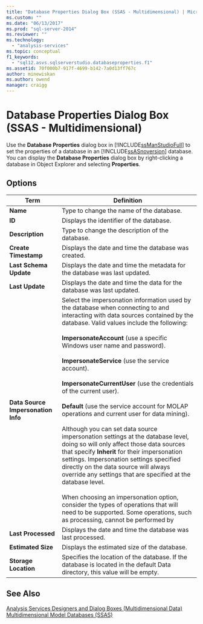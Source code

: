 ```yaml
---
title: "Database Properties Dialog Box (SSAS - Multidimensional) | Microsoft Docs"
ms.custom: ""
ms.date: "06/13/2017"
ms.prod: "sql-server-2014"
ms.reviewer: ""
ms.technology: 
  - "analysis-services"
ms.topic: conceptual
f1_keywords: 
  - "sql12.asvs.sqlserverstudio.databaseproperties.f1"
ms.assetid: 70f000b7-917f-4699-b142-7a0d13ff767c
author: minewiskan
ms.author: owend
manager: craigg
---
```

# Database Properties Dialog Box (SSAS - Multidimensional)
  Use the **Database Properties** dialog box in [!INCLUDE[ssManStudioFull](../includes/ssmanstudiofull-md.md)] to set the properties of a database in an [!INCLUDE[ssASnoversion](../includes/ssasnoversion-md.md)] database. You can display the **Database Properties** dialog box by right-clicking a database in Object Explorer and selecting **Properties**.  
  
## Options  
  
|Term|Definition|  
|----------|----------------|  
|**Name**|Type to change the name of the database.|  
|**ID**|Displays the identifier of the database.|  
|**Description**|Type to change the description of the database.|  
|**Create Timestamp**|Displays the date and time the database was created.|  
|**Last Schema Update**|Displays the date and time the metadata for the database was last updated.|  
|**Last Update**|Displays the date and time the data for the database was last updated.|  
|**Data Source Impersonation Info**|Select the impersonation information used by the database when connecting to and interacting with data sources contained by the database. Valid values include the following:<br /><br /> **ImpersonateAccount** (use a specific Windows user name and password).<br /><br /> **ImpersonateService** (use the service account).<br /><br /> **ImpersonateCurrentUser** (use the credentials of the current user).<br /><br /> **Default** (use the service account for MOLAP operations and current user for data mining).<br /><br /> Although you can set data source impersonation settings at the database level, doing so will only affect those data sources that specify **Inherit** for their impersonation settings. Impersonation settings specified directly on the data source will always override any settings that are specified at the database level.<br /><br /> When choosing an impersonation option, consider the types of operations that will need to be supported. Some operations, such as processing, cannot be performed by|  
|**Last Processed**|Displays the date and time the database was last processed.|  
|**Estimated Size**|Displays the estimated size of the database.|  
|**Storage Location**|Specifies the location of the database. If the database is located in the default Data directory, this value will be empty.|  
  
## See Also  
 [Analysis Services Designers and Dialog Boxes &#40;Multidimensional Data&#41;](analysis-services-designers-and-dialog-boxes-multidimensional-data.md)   
 [Multidimensional Model Databases &#40;SSAS&#41;](multidimensional-models/multidimensional-model-databases-ssas.md)  
  
  

